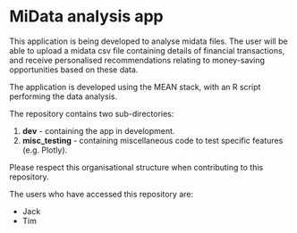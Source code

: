 
# MiData analysis app

This application is being developed to analyse midata files. The user will be able to upload a midata csv file containing details of financial transactions, and receive personalised recommendations relating to money-saving opportunities based on these data. 

The application is developed using the MEAN stack, with an R script performing the data analysis.

The repository contains two sub-directories:

1. **dev** - containing the app in development.
2. **misc_testing** - containing miscellaneous code to test specific features (e.g. Plotly).

Please respect this organisational structure when contributing to this repository.  

The users who have accessed this repository are:

* Jack
* Tim
